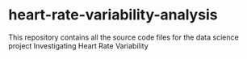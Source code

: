 # heart-rate-variability-analysis
This repository contains all the source code files for the data science project Investigating Heart Rate Variability
